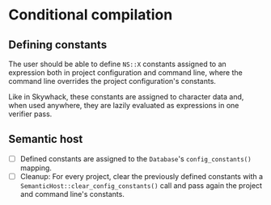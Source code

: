 # Conditional compilation

## Defining constants

The user should be able to define `NS::X` constants assigned to an expression both in project configuration and command line, where the command line overrides the project configuration's constants.

Like in Skywhack, these constants are assigned to character data and, when used anywhere, they are lazily evaluated as expressions in one verifier pass.

## Semantic host

* [ ] Defined constants are assigned to the `Database`'s `config_constants()` mapping.
* [ ] Cleanup: For every project, clear the previously defined constants with a `SemanticHost::clear_config_constants()` call and pass again the project and command line's constants.